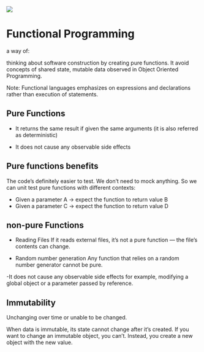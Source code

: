 

![](https://encrypted-tbn0.gstatic.com/images?q=tbn:ANd9GcS8KNmE0XuRbTEZcjeUoX8XNRDFcYysYM68FA&usqp=CAU)




# Functional Programming

 a way of:

 thinking about software construction by creating pure functions. It avoid concepts of shared state, mutable data observed in Object Oriented Programming.


 Note: Functional languages emphasizes on expressions and declarations rather than execution of statements.



## Pure Functions 

- It returns the same result if given the same arguments (it is also referred as deterministic)



- It does not cause any observable side effects


## Pure functions benefits

The code’s definitely easier to test. We don’t need to mock anything. So we can unit test pure functions with different contexts:

- Given a parameter A → expect the function to return value B
- Given a parameter C → expect the function to return value D
## non-pure Functions 
- Reading Files
If it reads external files, it’s not a pure function — the file’s contents can change.

- Random number generation
Any function that relies on a random number generator cannot be pure.

-It does not cause any observable side effects 
for example, modifying a global object or a parameter passed by reference.


## Immutability

Unchanging over time or unable to be changed. 


When data is immutable, its state cannot change after it’s created. If you want to change an immutable object, you can’t. Instead, you create a new object with the new value.
